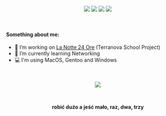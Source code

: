 <p align="center">
  <a href="https://t.me/owosrl"><img src="https://img.shields.io/badge/Telegram-%40owosrl-red"></a>
  <a href="https://www.reddit.com/user/ionondormirda"><img src="https://img.shields.io/badge/Reddit-u%2Fionondormirda-FF5733"></a>
  <a href="https://www.instagram.com/owosrl/"><img src="https://img.shields.io/badge/Instagram-%40owosrl-F31479"></a>
  <a href="https://twitter.com/owosrl"><img src="https://img.shields.io/badge/Twitter-%40owosrl-14C3F3"></a>
</p>

<br>

#### Something about me:
- 🔭 I’m working on [La Notte 24 Ore](https://github.com/owosrl/lanotte24ore) (Terranova School Project)
- 📖 I’m currently learning Networking
- 💻 I'm using MacOS, Gentoo and Windows

<br>

<p align="center"><img src="https://github-readme-stats.vercel.app/api?username=owosrl&show_icons=true&theme=onedark&locale=en"/></p>

<br>
<p align="center"><b>robić dużo a jeść mało, raz, dwa, trzy</b></p>
<br>
